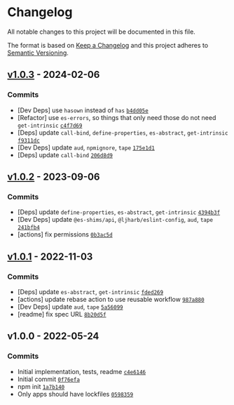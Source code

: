 # Changelog

All notable changes to this project will be documented in this file.

The format is based on [Keep a Changelog](https://keepachangelog.com/en/1.0.0/)
and this project adheres to [Semantic Versioning](https://semver.org/spec/v2.0.0.html).

## [v1.0.3](https://github.com/es-shims/Array.prototype.unshift/compare/v1.0.2...v1.0.3) - 2024-02-06

### Commits

- [Dev Deps] use `hasown` instead of `has` [`b4dd05e`](https://github.com/es-shims/Array.prototype.unshift/commit/b4dd05ee16ccf5c25064a938d776ad1eddebdd5b)
- [Refactor] use `es-errors`, so things that only need those do not need `get-intrinsic` [`c4f7d69`](https://github.com/es-shims/Array.prototype.unshift/commit/c4f7d69668a988f16202f45db69f4e6865fdc4a7)
- [Deps] update `call-bind`, `define-properties`, `es-abstract`, `get-intrinsic` [`f9311dc`](https://github.com/es-shims/Array.prototype.unshift/commit/f9311dc003fb775b88fcf5bb7f9b59cdec4019be)
- [Dev Deps] update `aud`, `npmignore`, `tape` [`175e1d1`](https://github.com/es-shims/Array.prototype.unshift/commit/175e1d1f8a642821275039c5f357e95e30f3a71f)
- [Deps] update `call-bind` [`206d8d9`](https://github.com/es-shims/Array.prototype.unshift/commit/206d8d9ba5cd78970bd1da814c49922d178d5899)

## [v1.0.2](https://github.com/es-shims/Array.prototype.unshift/compare/v1.0.1...v1.0.2) - 2023-09-06

### Commits

- [Deps] update `define-properties`, `es-abstract`, `get-intrinsic` [`4394b3f`](https://github.com/es-shims/Array.prototype.unshift/commit/4394b3f60d920f6207d87e835d15cf74e78febd3)
- [Dev Deps] update `@es-shims/api`, `@ljharb/eslint-config`, `aud`, `tape` [`241bfb4`](https://github.com/es-shims/Array.prototype.unshift/commit/241bfb49ffe18050697710f699b780efca56de8d)
- [actions] fix permissions [`0b3ac5d`](https://github.com/es-shims/Array.prototype.unshift/commit/0b3ac5d6b1de7caf95c0b99514144fbfd4577a34)

## [v1.0.1](https://github.com/es-shims/Array.prototype.unshift/compare/v1.0.0...v1.0.1) - 2022-11-03

### Commits

- [Deps] update `es-abstract`, `get-intrinsic` [`fded269`](https://github.com/es-shims/Array.prototype.unshift/commit/fded2693d96d389f8c06a19934f78ca30e797458)
- [actions] update rebase action to use reusable workflow [`987a880`](https://github.com/es-shims/Array.prototype.unshift/commit/987a88017d475d7c510e0d4dd25ca49f87f1a046)
- [Dev Deps] update `aud`, `tape` [`5a56099`](https://github.com/es-shims/Array.prototype.unshift/commit/5a56099692d818f90a878aefd5189915c4c17c92)
- [readme] fix spec URL [`8b20d5f`](https://github.com/es-shims/Array.prototype.unshift/commit/8b20d5f6eb5fe0b0048295052133813e98181f24)

## v1.0.0 - 2022-05-24

### Commits

- Initial implementation, tests, readme [`c4e6146`](https://github.com/es-shims/Array.prototype.unshift/commit/c4e61469620a257bd11e12a403f0c5b951d88c04)
- Initial commit [`0f76efa`](https://github.com/es-shims/Array.prototype.unshift/commit/0f76efae24a0cf522984280b4f808f4fc89d4311)
- npm init [`1a7b140`](https://github.com/es-shims/Array.prototype.unshift/commit/1a7b140d27b8942e2253a7d230d7aa870c72d2bc)
- Only apps should have lockfiles [`0598359`](https://github.com/es-shims/Array.prototype.unshift/commit/0598359a42b3c707857cac9f6d5a74082d2ccfca)
